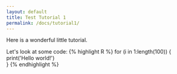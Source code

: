 ```yaml
---
layout: default
title: Test Tutorial 1
permalink: /docs/tutorial1/
---
```


Here is a wonderful little tutorial.

Let's look at some code:
{% highlight R %}
    for (i in 1:length(100)) {
        print('Hello world!')  
    }
{% endhighlight %}
